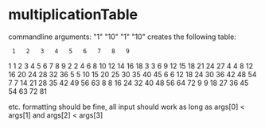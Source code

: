 # multiplicationTable

commandline arguments: "1" "10" "1" "10" creates the following table:

     1   2   3   4   5   6   7   8   9
 1   1   2   3   4   5   6   7   8   9
 2   2   4   6   8  10  12  14  16  18
 3   3   6   9  12  15  18  21  24  27
 4   4   8  12  16  20  24  28  32  36
 5   5  10  15  20  25  30  35  40  45
 6   6  12  18  24  30  36  42  48  54
 7   7  14  21  28  35  42  49  56  63
 8   8  16  24  32  40  48  56  64  72
 9   9  18  27  36  45  54  63  72  81
 
 etc. formatting should be fine, all input should work as long as args[0] < args[1] and args[2] < args[3]
